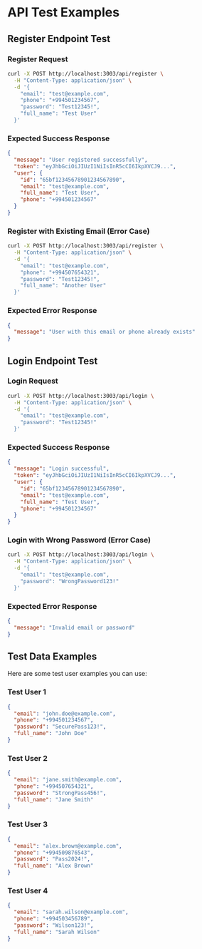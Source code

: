 # API Test Examples

## Register Endpoint Test

### Register Request
```bash
curl -X POST http://localhost:3003/api/register \
  -H "Content-Type: application/json" \
  -d '{
    "email": "test@example.com",
    "phone": "+994501234567",
    "password": "Test12345!",
    "full_name": "Test User"
  }'
```

### Expected Success Response
```json
{
  "message": "User registered successfully",
  "token": "eyJhbGciOiJIUzI1NiIsInR5cCI6IkpXVCJ9...",
  "user": {
    "id": "65bf12345678901234567890",
    "email": "test@example.com",
    "full_name": "Test User",
    "phone": "+994501234567"
  }
}
```

### Register with Existing Email (Error Case)
```bash
curl -X POST http://localhost:3003/api/register \
  -H "Content-Type: application/json" \
  -d '{
    "email": "test@example.com",
    "phone": "+994507654321",
    "password": "Test12345!",
    "full_name": "Another User"
  }'
```

### Expected Error Response
```json
{
  "message": "User with this email or phone already exists"
}
```

## Login Endpoint Test

### Login Request
```bash
curl -X POST http://localhost:3003/api/login \
  -H "Content-Type: application/json" \
  -d '{
    "email": "test@example.com",
    "password": "Test12345!"
  }'
```

### Expected Success Response
```json
{
  "message": "Login successful",
  "token": "eyJhbGciOiJIUzI1NiIsInR5cCI6IkpXVCJ9...",
  "user": {
    "id": "65bf12345678901234567890",
    "email": "test@example.com",
    "full_name": "Test User",
    "phone": "+994501234567"
  }
}
```

### Login with Wrong Password (Error Case)
```bash
curl -X POST http://localhost:3003/api/login \
  -H "Content-Type: application/json" \
  -d '{
    "email": "test@example.com",
    "password": "WrongPassword123!"
  }'
```

### Expected Error Response
```json
{
  "message": "Invalid email or password"
}
```

## Test Data Examples

Here are some test user examples you can use:

### Test User 1
```json
{
  "email": "john.doe@example.com",
  "phone": "+994501234567",
  "password": "SecurePass123!",
  "full_name": "John Doe"
}
```

### Test User 2
```json
{
  "email": "jane.smith@example.com",
  "phone": "+994507654321",
  "password": "StrongPass456!",
  "full_name": "Jane Smith"
}
```

### Test User 3
```json
{
  "email": "alex.brown@example.com",
  "phone": "+994509876543",
  "password": "Pass2024!",
  "full_name": "Alex Brown"
}
```

### Test User 4
```json
{
  "email": "sarah.wilson@example.com",
  "phone": "+994503456789",
  "password": "Wilson123!",
  "full_name": "Sarah Wilson"
}
``` 